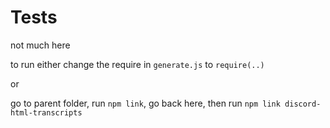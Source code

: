 # Tests
not much here

to run either change the require in `generate.js` to `require(..)`

or

go to parent folder, run `npm link`, go back here, then run `npm link discord-html-transcripts`